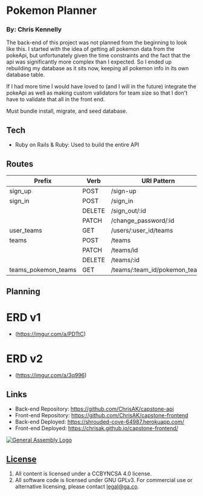 # Pokemon Planner
### By: Chris Kennelly

The back-end of this project was not planned from the beginning to look like this. I started with the idea of getting all pokemon data from the pokeApi, but unfortunately given the time constraints and the fact that the api was significantly more complex than I expected. So I ended up rebuilding my database as it sits now, keeping all pokemon info in its own database table.

If I had more time I would have loved to (and I will in the future) integrate the pokeApi as well as making custom validators for team size so that I don't have to validate that all in the front end.

Must bundle install, migrate, and seed database.

## Tech
- Ruby on Rails & Ruby: Used to build the entire API

## Routes

| Prefix                   | Verb   | URI Pattern                                           | Controller#Action  |
|--------------------------|--------|-------------------------------------------------------|--------------------|
| sign_up                  | POST   | /sign-up                                              | users#signup       |
| sign_in                  | POST   | /sign_in                                              | users#signin       |
|                          | DELETE | /sign_out/:id                                         | users#signout      |
|                          | PATCH  | /change_password/:id                                  | users#changepw     |
| user_teams               | GET    | /users/:user_id/teams                                 | teams#index        |
| teams                    | POST   | /teams                                                | teams#create       |
|                          | PATCH  | /teams/id                                             | teams#update       |
|                          | DELETE | /teams/:id                                            | teams#destroy      |
| teams_pokemon_teams      | GET    | /teams/:team_id/pokemon_teams                         | pokemon_teams#index|



## Planning
# ERD v1
- (https://imgur.com/a/PDTtC)
# ERD v2
- (https://imgur.com/a/3q996)


## Links

- Back-end Repository: https://github.com/ChrisAK/capstone-api
- Front-end Repository: https://github.com/ChrisAK/capstone-frontend
- Back-end Deployed: https://shrouded-cove-64987.herokuapp.com/
- Front-end Deployed: https://chrisak.github.io/capstone-frontend/


[![General Assembly Logo](https://camo.githubusercontent.com/1a91b05b8f4d44b5bbfb83abac2b0996d8e26c92/687474703a2f2f692e696d6775722e636f6d2f6b6538555354712e706e67)](https://generalassemb.ly/education/web-development-immersive)

## [License](LICENSE)

1.  All content is licensed under a CC­BY­NC­SA 4.0 license.
1.  All software code is licensed under GNU GPLv3. For commercial use or
    alternative licensing, please contact legal@ga.co.
